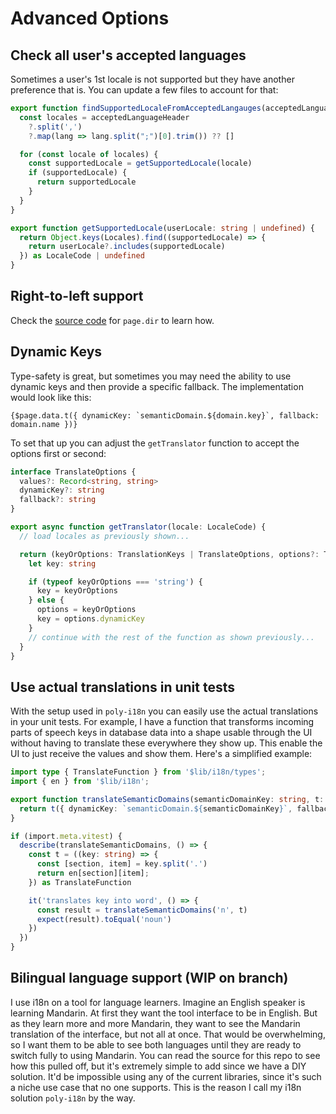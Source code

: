 # Advanced Options

## Check all user's accepted languages

Sometimes a user's 1st locale is not supported but they have another preference that is. You can update a few files to account for that:

```ts title="lib/poly-i18n/locales.ts"
export function findSupportedLocaleFromAcceptedLangauges(acceptedLanguageHeader: string | null) {
  const locales = acceptedLanguageHeader
    ?.split(',')
    ?.map(lang => lang.split(";")[0].trim()) ?? []

  for (const locale of locales) {
    const supportedLocale = getSupportedLocale(locale)
    if (supportedLocale) {
      return supportedLocale
    }
  }
}

export function getSupportedLocale(userLocale: string | undefined) {
  return Object.keys(Locales).find((supportedLocale) => {
    return userLocale?.includes(supportedLocale)
  }) as LocaleCode | undefined
}
```

## Right-to-left support

Check the [source code](https://github.com/jacob-8/poly-i18n) for `page.dir` to learn how.

## Dynamic Keys

Type-safety is great, but sometimes you may need the ability to use dynamic keys and then provide a specific fallback. The implementation would look like this:

```svelte
{$page.data.t({ dynamicKey: `semanticDomain.${domain.key}`, fallback: domain.name })}
```

To set that up you can adjust the `getTranslator` function to accept the options first or second:

```ts title="lib/poly-i18n/index.ts"
interface TranslateOptions {
  values?: Record<string, string>
  dynamicKey?: string
  fallback?: string
}

export async function getTranslator(locale: LocaleCode) {
  // load locales as previously shown...

  return (keyOrOptions: TranslationKeys | TranslateOptions, options?: TranslateOptions): string => {
    let key: string

    if (typeof keyOrOptions === 'string') {
      key = keyOrOptions
    } else {
      options = keyOrOptions
      key = options.dynamicKey
    }
    // continue with the rest of the function as shown previously...
  }
}
```

## Use actual translations in unit tests

With the setup used in `poly-i18n` you can easily use the actual translations in your unit tests. For example, I have a function that transforms incoming parts of speech keys in database data into a shape usable through the UI without having to translate these everywhere they show up. This enable the UI to just receive the values and show them. Here's a simplified example:

```ts title="translateSemanticDomains.ts"
import type { TranslateFunction } from '$lib/i18n/types';
import { en } from '$lib/i18n';

export function translateSemanticDomains(semanticDomainKey: string, t: TranslateFunction) {
  return t({ dynamicKey: `semanticDomain.${semanticDomainKey}`, fallback: semanticDomainKey })
}

if (import.meta.vitest) {
  describe(translateSemanticDomains, () => {
    const t = ((key: string) => {
      const [section, item] = key.split('.')
      return en[section][item];
    }) as TranslateFunction

    it('translates key into word', () => {
      const result = translateSemanticDomains('n', t)
      expect(result).toEqual('noun')
    })
  })
}
```


## Bilingual language support (WIP on branch)

I use i18n on a tool for language learners. Imagine an English speaker is learning Mandarin. At first they want the tool interface to be in English. But as they learn more and more Mandarin, they want to see the Mandarin translation of the interface, but not all at once. That would be overwhelming, so I want them to be able to see both languages until they are ready to switch fully to using Mandarin. You can read the source for this repo to see how this pulled off, but it's extremely simple to add since we have a DIY solution. It'd be impossible using any of the current libraries, since it's such a niche use case that no one supports. This is the reason I call my i18n solution `poly-i18n` by the way.